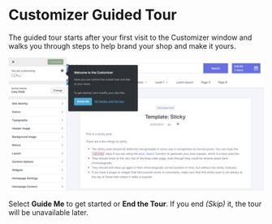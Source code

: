 # Customizer Guided Tour

The guided tour starts after your first visit to the Customizer window and walks you through steps to help brand your shop and make it yours.

![Customizer Guided Tour](img/customizer-guided-tour.png)

Select **Guide Me** to get started or **End the Tour**. If you end *(Skip)* it, the tour will be unavailable later.
